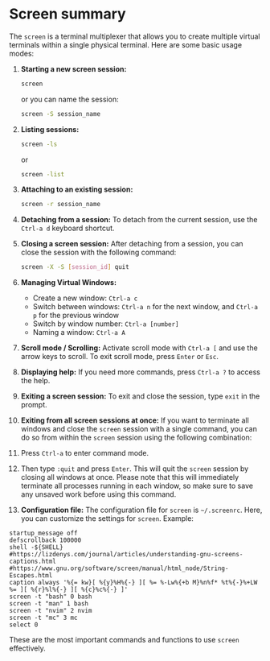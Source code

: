# Screen summary

The `screen` is a terminal multiplexer that allows you to create multiple virtual terminals within a single physical terminal. Here are some basic usage modes:

1. **Starting a new screen session:**
   ```sh
   screen
   ```
   or you can name the session:
   ```sh
   screen -S session_name
   ```

2. **Listing sessions:**
   ```sh
   screen -ls
   ```
   or
   ```sh
   screen -list
   ```

3. **Attaching to an existing session:**
   ```sh
   screen -r session_name
   ```

4. **Detaching from a session:**
   To detach from the current session, use the `Ctrl-a d` keyboard shortcut.

5. **Closing a screen session:**
   After detaching from a session, you can close the session with the following command:
   ```sh
   screen -X -S [session_id] quit
   ```

6. **Managing Virtual Windows:**
   - Create a new window: `Ctrl-a c`
   - Switch between windows: `Ctrl-a n` for the next window, and `Ctrl-a p` for the previous window
   - Switch by window number: `Ctrl-a [number]`
   - Naming a window: `Ctrl-a A`

7. **Scroll mode / Scrolling:**
   Activate scroll mode with `Ctrl-a [` and use the arrow keys to scroll. To exit scroll mode, press `Enter` or `Esc`.

8. **Displaying help:**
   If you need more commands, press `Ctrl-a ?` to access the help.

9. **Exiting a screen session:**
   To exit and close the session, type `exit` in the prompt.

10. **Exiting from all screen sessions at once:**
   If you want to terminate all windows and close the `screen` session with a single command, you can do so from within the `screen` session using the following combination:
   1. Press `Ctrl-a` to enter command mode.
   2. Then type `:quit` and press `Enter`.
   This will quit the `screen` session by closing all windows at once. Please note that this will immediately terminate all processes running in each window, so make sure to save any unsaved work before using this command.

11. **Configuration file:**
   The configuration file for `screen` is `~/.screenrc`. Here, you can customize the settings for `screen`.
   Example:
   ```text
   startup_message off
   defscrollback 100000
   shell -${SHELL}
   #https://lizdenys.com/journal/articles/understanding-gnu-screens-captions.html
   #https://www.gnu.org/software/screen/manual/html_node/String-Escapes.html
   caption always '%{= kw}[ %{y}%H%{-} ][ %= %-Lw%{+b M}%n%f* %t%{-}%+LW %= ][ %{r}%l%{-} ][ %{c}%c%{-} ]'
   screen -t "bash" 0 bash
   screen -t "man" 1 bash
   screen -t "nvim" 2 nvim
   screen -t "mc" 3 mc
   select 0
   ```

These are the most important commands and functions to use `screen` effectively.
